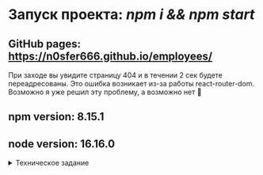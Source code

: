 # Запуск проекта: ***npm i && npm start***
## GitHub pages: https://n0sfer666.github.io/employees/
При заходе вы увидите страницу 404 и в течении 2 сек будете переадресованы. Это ошибка возникает из-за работы react-router-dom. Возможно я уже решил эту проблему, а возможно нет 🥲
## npm version: 8.15.1
## node version: 16.16.0
<details><summary>Техническое задание</summary>
<p>

***Тестовое задание:***  
Необходимо разработать одностраничное приложение для возможности просмотра и редактирования данных сотрудников компании. Внешний вид приложения зависит от вас. Верстка должна быть адаптивной и корректно отображаться на разных устройствах. Стартовый набор данных для приложения находится в файле employees.json.
Срок выполнения задания не более 7 дней с момента его получения.  

***Логика работы***  
1. При открытии приложения мы должны увидеть список сотрудников и форму для их фильтрации. У каждого из сотрудников в списке должны отображаться его имя, должность и номер телефона. Должна существовать возможность сортировки списка сотрудников по имени и дате рождения. Фильтровать сотрудников нужно по их должности и их статусу. Должность - выпадающий список, содержащий (Повар, Официант, Водитель). Статус - чекбокс с лейблом "в архиве".
2. При нажатии в списке на одного из сотрудников должна появиться страница с формой редактирования данных сотрудника. Форма редактирования должна иметь поля: имя сотрудника - текстовое поле, телефон - текстовое поле с маской, дата рождения - текстовое поле с маской, должность - выпадающий список, содержащий (Повар, Официант, Водитель), статус - чекбокс с лейблом "в архиве".
3. Приложение должно предусматривать добавление новых сотрудников в систему.
4. Приложение так же должно поддерживать роутинг (browser history).

***Требуемые технологии***  
1. Фронтенд фреймворк - ReactJS. Роутер - react-router, либо любой другой подходящий для вас (можно свой).  Если не знаете react, то можете взять любой другой фреймворк.
2. Применение css препроцессоров SASS(SCSS), PostCss, ...
3. CSS фреймворк на ваше усмотрение.
4. Большим плюсом будет использование в разработке webpack, webpack hot module replacement.
5. Использовать Redux при разработке.

***Требования к исходному коду***  
Код должен быть легко читаем.  
Особых требований к структуре проекта не предъявляется, требуется лишь чтобы присутствовала разбивка на модули.  
Приложение должно быть устойчиво к ошибкам пользователя и выдавать понятные и информативные сообщения об ошибках.  
Приложение должно поддерживать протоколирование (в консоль) основных событий, отладочных событий и сообщений об ошибках.  

</p>
</details>
